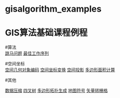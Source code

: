 # gisalgorithm_examples
GIS算法基础课程例程
====
#算法<br>
[跳马问题](https://NJNU-2019G-10170430-GuSiyuan.github.io/gisalogrithm_examples/Public/Jump.html)
[最佳工作序列](https://17373057170.github.io/myApp/public/%E6%9C%80%E4%BD%B3%E5%B7%A5%E4%BD%9C%E5%BA%8F%E5%88%97.html)
<br>

#空间坐标<br>
[空间几何对象编码](https://17373057170.github.io/myApp/public/%E7%A9%BA%E9%97%B4%E5%AF%B9%E8%B1%A1%E5%87%A0%E4%BD%95%E7%89%B9%E5%BE%81%E7%BC%96%E7%A0%81.html)
[空间坐标变换](https://17373057170.github.io/myApp/public/%E7%A9%BA%E9%97%B4%E5%9D%90%E6%A0%87%E5%8F%98%E6%8D%A2.html)
[空间投影](https://17373057170.github.io/myApp/public/%E7%A9%BA%E9%97%B4%E6%8A%95%E5%BD%B1.html)
[多边形面积计算](https://17373057170.github.io/myApp/public/%E5%A4%9A%E8%BE%B9%E5%BD%A2%E9%9D%A2%E7%A7%AF%E8%AE%A1%E7%AE%97.html)


#其他<br>


[数据压缩](https://17373057170.github.io/myApp/public/数据压缩.html)
[四叉树](https://17373057170.github.io/myApp/public/%E5%9B%9B%E5%8F%89%E6%A0%91.html)
[多边形拓扑生成](https://17373057170.github.io/myApp/public/%E5%A4%9A%E8%BE%B9%E5%BD%A2%E6%8B%93%E6%89%91%E7%94%9F%E6%88%90.html)
[地图符号](https://17373057170.github.io/myApp/public/%E5%9C%B0%E5%9B%BE%E7%AC%A6%E5%8F%B7.html)
[矢量转栅格](https://17373057170.github.io/myApp/public/%E7%9F%A2%E9%87%8F%E6%A0%85%E6%A0%BC%E8%BD%AC%E6%8D%A2.html)
